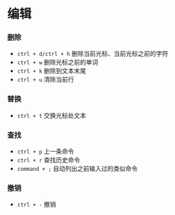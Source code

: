 # 编辑

### 删除

* `ctrl + d/ctrl + h` 删除当前光标、当前光标之前的字符
* `ctrl + w` 删除光标之前的单词
* `ctrl + k` 删除到文本末尾
* `ctrl + u` 清除当前行

### 替换

* `ctrl + t` 交换光标处文本

### 查找

* `ctrl + p` 上一条命令
* `ctrl + r` 查找历史命令
* `command + ;` 自动列出之前输入过的类似命令

### 撤销

* `ctrl + -` 撤销



